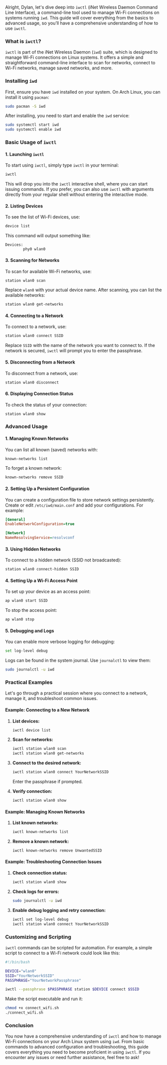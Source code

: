 Alright, Dylan, let's dive deep into `iwctl` (iNet Wireless Daemon Command Line Interface), a command-line tool used to manage Wi-Fi connections on systems running `iwd`. This guide will cover everything from the basics to advanced usage, so you’ll have a comprehensive understanding of how to use `iwctl`.

### What is `iwctl`?

`iwctl` is part of the iNet Wireless Daemon (`iwd`) suite, which is designed to manage Wi-Fi connections on Linux systems. It offers a simple and straightforward command-line interface to scan for networks, connect to Wi-Fi networks, manage saved networks, and more.

### Installing `iwd`

First, ensure you have `iwd` installed on your system. On Arch Linux, you can install it using `pacman`:

```sh
sudo pacman -S iwd
```

After installing, you need to start and enable the `iwd` service:

```sh
sudo systemctl start iwd
sudo systemctl enable iwd
```

### Basic Usage of `iwctl`

#### 1. Launching `iwctl`

To start using `iwctl`, simply type `iwctl` in your terminal:

```sh
iwctl
```

This will drop you into the `iwctl` interactive shell, where you can start issuing commands. If you prefer, you can also use `iwctl` with arguments directly from your regular shell without entering the interactive mode.

#### 2. Listing Devices

To see the list of Wi-Fi devices, use:

```sh
device list
```

This command will output something like:

```plaintext
Devices:
        phy0 wlan0
```

#### 3. Scanning for Networks

To scan for available Wi-Fi networks, use:

```sh
station wlan0 scan
```

Replace `wlan0` with your actual device name. After scanning, you can list the available networks:

```sh
station wlan0 get-networks
```

#### 4. Connecting to a Network

To connect to a network, use:

```sh
station wlan0 connect SSID
```

Replace `SSID` with the name of the network you want to connect to. If the network is secured, `iwctl` will prompt you to enter the passphrase.

#### 5. Disconnecting from a Network

To disconnect from a network, use:

```sh
station wlan0 disconnect
```

#### 6. Displaying Connection Status

To check the status of your connection:

```sh
station wlan0 show
```

### Advanced Usage

#### 1. Managing Known Networks

You can list all known (saved) networks with:

```sh
known-networks list
```

To forget a known network:

```sh
known-networks remove SSID
```

#### 2. Setting Up a Persistent Configuration

You can create a configuration file to store network settings persistently. Create or edit `/etc/iwd/main.conf` and add your configurations. For example:

```ini
[General]
EnableNetworkConfiguration=true

[Network]
NameResolvingService=resolvconf
```

#### 3. Using Hidden Networks

To connect to a hidden network (SSID not broadcasted):

```sh
station wlan0 connect-hidden SSID
```

#### 4. Setting Up a Wi-Fi Access Point

To set up your device as an access point:

```sh
ap wlan0 start SSID
```

To stop the access point:

```sh
ap wlan0 stop
```

#### 5. Debugging and Logs

You can enable more verbose logging for debugging:

```sh
set log-level debug
```

Logs can be found in the system journal. Use `journalctl` to view them:

```sh
sudo journalctl -u iwd
```

### Practical Examples

Let's go through a practical session where you connect to a network, manage it, and troubleshoot common issues.

#### Example: Connecting to a New Network

1. **List devices:**

    ```sh
    iwctl device list
    ```

2. **Scan for networks:**

    ```sh
    iwctl station wlan0 scan
    iwctl station wlan0 get-networks
    ```

3. **Connect to the desired network:**

    ```sh
    iwctl station wlan0 connect YourNetworkSSID
    ```

    Enter the passphrase if prompted.

4. **Verify connection:**

    ```sh
    iwctl station wlan0 show
    ```

#### Example: Managing Known Networks

1. **List known networks:**

    ```sh
    iwctl known-networks list
    ```

2. **Remove a known network:**

    ```sh
    iwctl known-networks remove UnwantedSSID
    ```

#### Example: Troubleshooting Connection Issues

1. **Check connection status:**

    ```sh
    iwctl station wlan0 show
    ```

2. **Check logs for errors:**

    ```sh
    sudo journalctl -u iwd
    ```

3. **Enable debug logging and retry connection:**

    ```sh
    iwctl set log-level debug
    iwctl station wlan0 connect YourNetworkSSID
    ```

### Customizing and Scripting

`iwctl` commands can be scripted for automation. For example, a simple script to connect to a Wi-Fi network could look like this:

```sh
#!/bin/bash

DEVICE="wlan0"
SSID="YourNetworkSSID"
PASSPHRASE="YourNetworkPassphrase"

iwctl --passphrase $PASSPHRASE station $DEVICE connect $SSID
```

Make the script executable and run it:

```sh
chmod +x connect_wifi.sh
./connect_wifi.sh
```

### Conclusion

You now have a comprehensive understanding of `iwctl` and how to manage Wi-Fi connections on your Arch Linux system using `iwd`. From basic commands to advanced configuration and troubleshooting, this guide covers everything you need to become proficient in using `iwctl`. If you encounter any issues or need further assistance, feel free to ask!